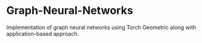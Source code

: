 # Graph-Neural-Networks
Implementation of graph neural networks using Torch Geometric along with application-based approach. 
